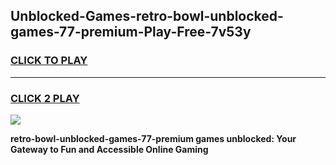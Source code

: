
## Unblocked-Games-retro-bowl-unblocked-games-77-premium-Play-Free-7v53y
<h3>
<a href="https://premium76.site?title=retro-bowl-unblocked-games-77-premium&ref=17A">CLICK TO PLAY</a></h3>
<hr>

<h3>
<a href="https://premium76.site?title=retro-bowl-unblocked-games-77-premium&ref=17A">CLICK 2 PLAY</a>
  
</h3>

<a href="https://premium76.site?title=retro-bowl-unblocked-games-77-premium&ref=17A"><img src="https://clearcache.store/games.png"></a>


**retro-bowl-unblocked-games-77-premium games unblocked: Your Gateway to Fun and Accessible Online Gaming**
